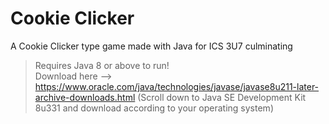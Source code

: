 # Cookie Clicker
A Cookie Clicker type game made with Java for ICS 3U7 culminating
 <br>
> Requires Java 8 or above to run! <br>
> Download here --> https://www.oracle.com/java/technologies/javase/javase8u211-later-archive-downloads.html
> (Scroll down to Java SE Development Kit 8u331 and download according to your operating system)
